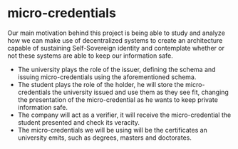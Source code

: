 # micro-credentials

Our main motivation behind this project is being able to study and analyze how we can make use of decentralized systems to create an architecture capable of sustaining Self-Sovereign identity and contemplate whether or not these systems are able to keep our information safe.

* The university plays the role of the issuer, defining the schema and issuing micro-credentials using the aforementioned schema.
* The student plays the role of the holder, he will store the micro-credentials the university issued and use them as they see fit, changing the presentation of the micro-credential as he wants to keep private information safe.
* The company will act as a verifier, it will receive the micro-credential the student presented and check its veracity.
* The micro-credentials we will be using will be the certificates an university emits, such as degrees, masters and doctorates.
